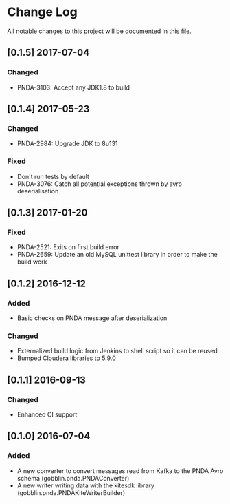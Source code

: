 # Change Log
All notable changes to this project will be documented in this file.

## [0.1.5] 2017-07-04
### Changed
- PNDA-3103: Accept any JDK1.8 to build

## [0.1.4] 2017-05-23
### Changed
- PNDA-2984: Upgrade JDK to 8u131
### Fixed
- Don't run tests by default
- PNDA-3076: Catch all potential exceptions thrown by avro deserialisation

## [0.1.3] 2017-01-20
### Fixed
- PNDA-2521: Exits on first build error
- PNDA-2659: Update an old MySQL unittest library in order to make the build work

## [0.1.2] 2016-12-12
### Added
- Basic checks on PNDA message after deserialization
### Changed
- Externalized build logic from Jenkins to shell script so it can be reused
- Bumped Cloudera libraries to 5.9.0

## [0.1.1] 2016-09-13
### Changed
- Enhanced CI support

## [0.1.0] 2016-07-04
### Added
* A new converter to convert messages read from Kafka to the PNDA Avro schema (gobblin.pnda.PNDAConverter)
* A new writer writing data with the kitesdk library (gobblin.pnda.PNDAKiteWriterBuilder)
